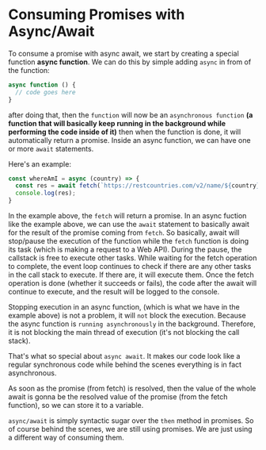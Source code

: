 <h1>Consuming Promises with Async/Await</h1>

To consume a promise with async await, we start by creating a special function **__async function__**. We can do this by simple adding ```async``` in from of the function:

```js
async function () {
  // code goes here
}
```

after doing that, then the ```function``` will now be an ```asynchronous function``` __(a function that will basically keep running in the background while performing the code inside of it)__ then when the function is done,
it will automatically return a promise. Inside an async function, we can have one or more ```await``` statements.

Here's an example:

```js
const whereAmI = async (country) => {
  const res = await fetch(`https://restcountries.com/v2/name/${country}`);
  console.log(res);
}
```

In the example above, the ```fetch``` will return a promise. In an async fuction like the example above, we can use the ```await``` statement to basically await for the result of the promise coming from ```fetch```.
So basically, await will stop/pause the execution of the function while the ```fetch``` function is doing its task (which is making a request to a Web API). During the pause, the callstack is free to execute other tasks.
While waiting for the fetch operation to complete, the event loop continues to check if there are any other tasks in the call stack to execute. If there are, it will execute them.
Once the fetch operation is done (whether it succeeds or fails), the code after the await will continue to execute, and the result will be logged to the console.

Stopping execution in an async function, (which is what we have in the example above) is not a problem, it will ```not``` block the execution. Because the async function is ```running asynchronously``` in the background.
Therefore, it is not blocking the main thread of execution (it's not blocking the call stack). 

That's what so special about ```async await```. It makes our code look like a regular synchronous code while behind the scenes everything is in fact asynchronous.

As soon as the promise (from fetch) is resolved, then the value of the whole await is gonna be the resolved value of the promise (from the fetch function), so we can store it to a variable.

```async/await``` is simply syntactic sugar over the ```then``` method in promises. So of course behind the scenes, we are still using promises. We are just using a different way of consuming them.





